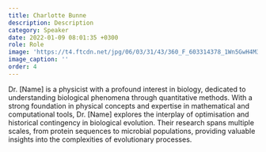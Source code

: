 ```yaml
---
title: Charlotte Bunne
description: Description
category: Speaker
date: 2022-01-09 08:01:35 +0300
role: Role 
image: 'https://t4.ftcdn.net/jpg/06/03/31/43/360_F_603314378_1Wn5GwH4M3tZOFjn9uMSUUtjxZaRrKAw.jpg'
image_caption: ''
order: 4
---
```

Dr. [Name] is a physicist with a profound interest in biology, dedicated to understanding biological phenomena through quantitative methods. With a strong foundation in physical concepts and expertise in mathematical and computational tools, Dr. [Name] explores the interplay of optimisation and historical contingency in biological evolution. Their research spans multiple scales, from protein sequences to microbial populations, providing valuable insights into the complexities of evolutionary processes.
